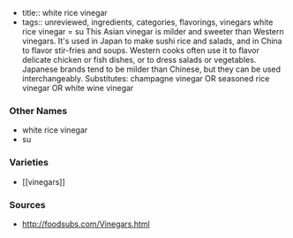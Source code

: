 - title:: white rice vinegar
- tags:: unreviewed, ingredients, categories, flavorings, vinegars
white rice vinegar = su This Asian vinegar is milder and sweeter than Western vinegars. It's used in Japan to make sushi rice and salads, and in China to flavor stir-fries and soups. Western cooks often use it to flavor delicate chicken or fish dishes, or to dress salads or vegetables. Japanese brands tend to be milder than Chinese, but they can be used interchangeably. Substitutes: champagne vinegar OR seasoned rice vinegar OR white wine vinegar

### Other Names

* white rice vinegar
* su

### Varieties

* [[vinegars]]

### Sources
* http://foodsubs.com/Vinegars.html
